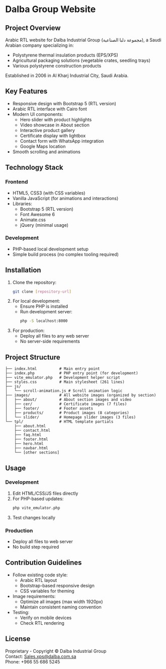 # Dalba Group Website

## Project Overview
Arabic RTL website for Dalba Industrial Group (مجموعة دلبا الصناعية), a Saudi Arabian company specializing in:
- Polystyrene thermal insulation products (EPS/XPS)
- Agricultural packaging solutions (vegetable crates, seedling trays)
- Various polystyrene construction products

Established in 2006 in Al Kharj Industrial City, Saudi Arabia.

## Key Features
- Responsive design with Bootstrap 5 (RTL version)
- Arabic RTL interface with Cairo font
- Modern UI components:
  - Hero slider with product highlights
  - Video showcase in About section
  - Interactive product gallery
  - Certificate display with lightbox
  - Contact form with WhatsApp integration
  - Google Maps location
- Smooth scrolling and animations

## Technology Stack
### Frontend
- HTML5, CSS3 (with CSS variables)
- Vanilla JavaScript (for animations and interactions)
- Libraries:
  - Bootstrap 5 (RTL version)
  - Font Awesome 6
  - Animate.css
  - jQuery (minimal usage)

### Development
- PHP-based local development setup
- Simple build process (no complex tooling required)

## Installation
1. Clone the repository:
   ```bash
   git clone [repository-url]
   ```
2. For local development:
   - Ensure PHP is installed
   - Run development server:
     ```bash
     php -S localhost:8000
     ```
3. For production:
   - Deploy all files to any web server
   - No server-side requirements

## Project Structure
```
├── index.html          # Main entry point
├── index.php           # PHP entry point (for development)
├── vite_emulator.php   # Development helper script
├── styles.css          # Main stylesheet (261 lines)
├── js/
│   └── scroll-animation.js # Scroll animation logic
├── images/             # All website images (organized by section)
│   ├── about/          # About section images and video
│   ├── cer/            # Certificate images (7 files)
│   ├── footer/         # Footer assets
│   ├── products/       # Product images (8 categories)
│   └── slider/         # Homepage slider images (3 files)
└── tpl/                # HTML template partials
    ├── about.html
    ├── contact.html
    ├── faq.html
    ├── footer.html
    ├── hero.html
    ├── navbar.html
    └── [other sections]
```

## Usage
### Development
1. Edit HTML/CSS/JS files directly
2. For PHP-based updates:
   ```bash
   php vite_emulator.php
   ```
3. Test changes locally

### Production
- Deploy all files to web server
- No build step required

## Contribution Guidelines
- Follow existing code style:
  - Arabic RTL layout
  - Bootstrap-based responsive design
  - CSS variables for theming
- Image requirements:
  - Optimize all images (max width 1920px)
  - Maintain consistent naming convention
- Testing:
  - Verify on mobile devices
  - Check RTL rendering

## License
Proprietary - Copyright © Dalba Industrial Group  
Contact: Sales.xps@dalba.com.sa  
Phone: +966 55 686 5245